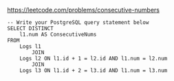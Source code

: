 https://leetcode.com/problems/consecutive-numbers

```postgresql
-- Write your PostgreSQL query statement below
SELECT DISTINCT
    l1.num AS ConsecutiveNums
FROM
    Logs l1
        JOIN
    Logs l2 ON l1.id + 1 = l2.id AND l1.num = l2.num
        JOIN
    Logs l3 ON l1.id + 2 = l3.id AND l1.num = l3.num
```